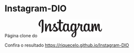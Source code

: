 # Instagram-DIO
 Página clone do ![](https://github.com/Riquecelo/Instagram-DIO/blob/main/img/instagram-logo.png) 
 

 Confira o resultado
  <https://riquecelo.github.io/Instagram-DIO>
  
